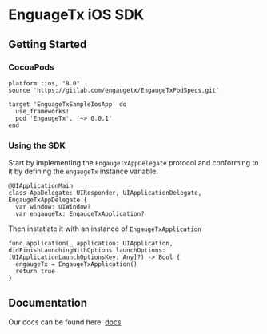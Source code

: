 # EnguageTx iOS SDK

## Getting Started

### CocoaPods
```
platform :ios, "8.0"
source 'https://gitlab.com/engaugetx/EngaugeTxPodSpecs.git'

target 'EnguageTxSampleIosApp' do
  use_frameworks!
  pod 'EngaugeTx', '~> 0.0.1'
end
```

### Using the SDK
Start by implementing the ```EngaugeTxAppDelegate``` protocol and conforming to 
it by defining the ```engaugeTx``` instance variable.
```
@UIApplicationMain
class AppDelegate: UIResponder, UIApplicationDelegate, EngaugeTxAppDelegate {
  var window: UIWindow?
  var engaugeTx: EngaugeTxApplication?
```

Then instatiate it with an instance of ```EngaugeTxApplication```

```
func application(_ application: UIApplication, didFinishLaunchingWithOptions launchOptions: [UIApplicationLaunchOptionsKey: Any]?) -> Bool {
  engaugeTx = EngaugeTxApplication()
  return true
}
```


## Documentation
Our docs can be found here: [docs](https://medullan.github.io/etx-sdk-ios/)
